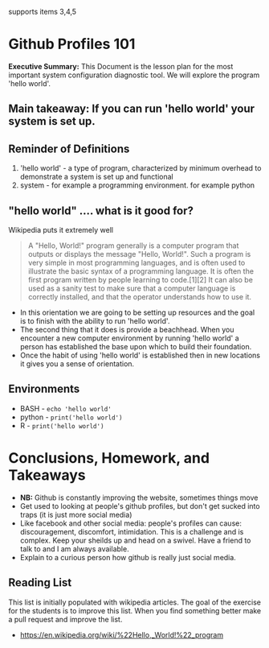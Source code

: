 
supports items 3,4,5


# Github Profiles 101
**Executive Summary:** This Document is the lesson plan for the most important system configuration diagnostic tool. We will explore the program 'hello world'.

## Main takeaway: If you can run 'hello world' your system is set up.

## Reminder of Definitions
1. 'hello world' - a type of program, characterized by minimum overhead to demonstrate a system is set up and functional
2. system - for example a programming environment. for example python

## "hello world" .... what is it good for?
Wikipedia puts it extremely well
> A "Hello, World!" program generally is a computer program that outputs or displays the message "Hello, World!". Such a program is very simple in most programming languages, and is often used to illustrate the basic syntax of a programming language. It is often the first program written by people learning to code.[1][2] It can also be used as a sanity test to make sure that a computer language is correctly installed, and that the operator understands how to use it.

* In this orientation we are going to be setting up resources and the goal is to finish with the ability to run 'hello world'.
* The second thing that it does is provide a beachhead. When you encounter a new computer environment by running 'hello world' a person has established the base upon which to build their foundation.
* Once the habit of using 'hello world' is established then in new locations it gives you a sense of orientation.


## Environments
* BASH - `echo 'hello world'`
* python - `print('hello world')`
* R - `print('hello world')`


# Conclusions, Homework, and Takeaways
* **NB:** Github is constantly improving the website, sometimes things move
* Get used to looking at people's github profiles, but don't get sucked into traps (it is just more social media)
* Like facebook and other social media: people's profiles can cause: discouragement, discomfort,  intimidation. This is a challenge and is complex. Keep your sheilds up and head on a swivel. Have a friend to talk to and I am always available.
* Explain to a curious person how github is really just social media.



## Reading List
This list is initially populated with wikipedia articles. The goal of the exercise for the students is to improve this list. When you find something better make a pull request and improve the list.
* https://en.wikipedia.org/wiki/%22Hello,_World!%22_program
